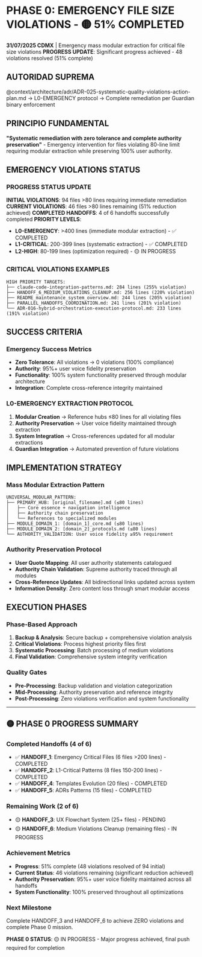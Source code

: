 # PHASE 0: EMERGENCY FILE SIZE VIOLATIONS - 🟡 51% COMPLETED

**31/07/2025 CDMX** | Emergency mass modular extraction for critical file size violations
**PROGRESS UPDATE**: Significant progress achieved - 48 violations resolved (51% complete)

## AUTORIDAD SUPREMA
@context/architecture/adr/ADR-025-systematic-quality-violations-action-plan.md → L0-EMERGENCY protocol → Complete remediation per Guardian binary enforcement

## PRINCIPIO FUNDAMENTAL
**"Systematic remediation with zero tolerance and complete authority preservation"** - Emergency intervention for files violating 80-line limit requiring modular extraction while preserving 100% user authority.

## EMERGENCY VIOLATIONS STATUS

### PROGRESS STATUS UPDATE
**INITIAL VIOLATIONS**: 94 files >80 lines requiring immediate remediation
**CURRENT VIOLATIONS**: 46 files >80 lines remaining (51% reduction achieved)
**COMPLETED HANDOFFS**: 4 of 6 handoffs successfully completed
**PRIORITY LEVELS**:
- **L0-EMERGENCY**: >400 lines (immediate modular extraction) - ✅ COMPLETED
- **L1-CRITICAL**: 200-399 lines (systematic extraction) - ✅ COMPLETED
- **L2-HIGH**: 80-199 lines (optimization required) - 🟡 IN PROGRESS

### CRITICAL VIOLATIONS EXAMPLES
```
HIGH PRIORITY TARGETS:
├── claude-code-integration-patterns.md: 284 lines (255% violation)
├── HANDOFF_6_MEDIUM_VIOLATIONS_CLEANUP.md: 256 lines (220% violation)
├── README_maintenance_system_overview.md: 244 lines (205% violation)
├── PARALLEL_HANDOFFS_COORDINATION.md: 241 lines (201% violation)
└── ADR-016-hybrid-orchestration-execution-protocol.md: 233 lines (191% violation)
```

## SUCCESS CRITERIA

### Emergency Success Metrics
- **Zero Tolerance**: All violations → 0 violations (100% compliance)
- **Authority**: 95%+ user voice fidelity preservation
- **Functionality**: 100% system functionality preserved through modular architecture
- **Integration**: Complete cross-reference integrity maintained

### L0-EMERGENCY EXTRACTION PROTOCOL
1. **Modular Creation** → Reference hubs ≤80 lines for all violating files
2. **Authority Preservation** → User voice fidelity maintained through extraction
3. **System Integration** → Cross-references updated for all modular extractions
4. **Guardian Integration** → Automated prevention of future violations

## IMPLEMENTATION STRATEGY

### Mass Modular Extraction Pattern
```
UNIVERSAL_MODULAR_PATTERN:
├── PRIMARY_HUB: [original_filename].md (≤80 lines)
│   ├── Core essence + navigation intelligence
│   ├── Authority chain preservation
│   └── References to specialized modules
├── MODULE_DOMAIN_1: [domain_1]_core.md (≤80 lines)
├── MODULE_DOMAIN_2: [domain_2]_protocols.md (≤80 lines)
└── AUTHORITY_VALIDATION: User voice fidelity ≥95% requirement
```

### Authority Preservation Protocol
- **User Quote Mapping**: All user authority statements catalogued
- **Authority Chain Validation**: Supreme authority traced through all modules
- **Cross-Reference Updates**: All bidirectional links updated across system
- **Information Density**: Zero content loss through smart modular access

## EXECUTION PHASES

### Phase-Based Approach
1. **Backup & Analysis**: Secure backup + comprehensive violation analysis
2. **Critical Violations**: Process highest priority files first
3. **Systematic Processing**: Batch processing of medium violations
4. **Final Validation**: Comprehensive system integrity verification

### Quality Gates
- **Pre-Processing**: Backup validation and violation categorization
- **Mid-Processing**: Authority preservation and reference integrity
- **Post-Processing**: Zero violations verification and system functionality

---

## 🟡 PHASE 0 PROGRESS SUMMARY

### **Completed Handoffs (4 of 6)**
- ✅ **HANDOFF_1**: Emergency Critical Files (6 files >200 lines) - COMPLETED
- ✅ **HANDOFF_2**: L1-Critical Patterns (8 files 150-200 lines) - COMPLETED  
- ✅ **HANDOFF_4**: Templates Evolution (20 files) - COMPLETED
- ✅ **HANDOFF_5**: ADRs Patterns (15 files) - COMPLETED

### **Remaining Work (2 of 6)**
- 🟡 **HANDOFF_3**: UX Flowchart System (25+ files) - PENDING
- 🟡 **HANDOFF_6**: Medium Violations Cleanup (remaining files) - IN PROGRESS

### **Achievement Metrics**
- **Progress**: 51% complete (48 violations resolved of 94 initial)
- **Current Status**: 46 violations remaining (significant reduction achieved)
- **Authority Preservation**: 95%+ user voice fidelity maintained across all handoffs
- **System Functionality**: 100% preserved throughout all optimizations

### **Next Milestone**
Complete HANDOFF_3 and HANDOFF_6 to achieve ZERO violations and complete Phase 0 mission.

**PHASE 0 STATUS**: 🟡 IN PROGRESS - Major progress achieved, final push required for completion